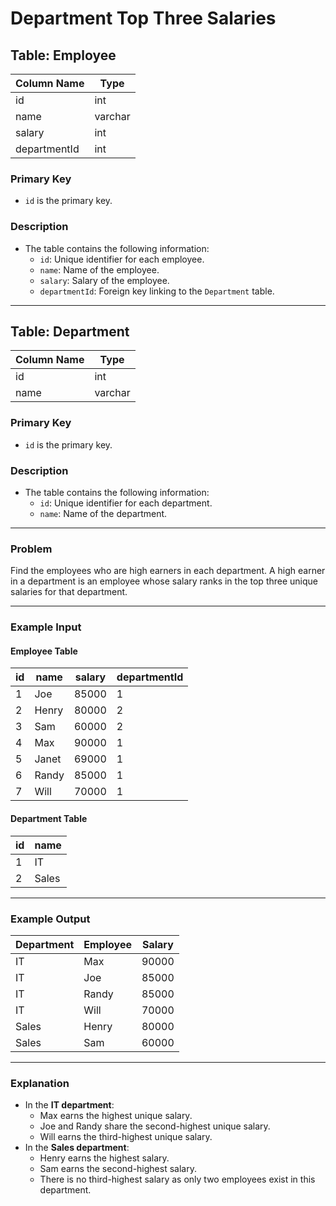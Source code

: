 # Department Top Three Salaries

## Table: Employee

| Column Name  | Type    |
|--------------|---------|
| id           | int     |
| name         | varchar |
| salary       | int     |
| departmentId | int     |

### Primary Key
- `id` is the primary key.

### Description
- The table contains the following information:
  - `id`: Unique identifier for each employee.
  - `name`: Name of the employee.
  - `salary`: Salary of the employee.
  - `departmentId`: Foreign key linking to the `Department` table.

---

## Table: Department

| Column Name | Type    |
|-------------|---------|
| id          | int     |
| name        | varchar |

### Primary Key
- `id` is the primary key.

### Description
- The table contains the following information:
  - `id`: Unique identifier for each department.
  - `name`: Name of the department.

---

### Problem
Find the employees who are high earners in each department. A high earner in a department is an employee whose salary ranks in the top three unique salaries for that department.

---

### Example Input
#### Employee Table
| id | name  | salary | departmentId |
|----|-------|--------|--------------|
| 1  | Joe   | 85000  | 1            |
| 2  | Henry | 80000  | 2            |
| 3  | Sam   | 60000  | 2            |
| 4  | Max   | 90000  | 1            |
| 5  | Janet | 69000  | 1            |
| 6  | Randy | 85000  | 1            |
| 7  | Will  | 70000  | 1            |

#### Department Table
| id | name  |
|----|-------|
| 1  | IT    |
| 2  | Sales |

---

### Example Output
| Department | Employee | Salary |
|------------|----------|--------|
| IT         | Max      | 90000  |
| IT         | Joe      | 85000  |
| IT         | Randy    | 85000  |
| IT         | Will     | 70000  |
| Sales      | Henry    | 80000  |
| Sales      | Sam      | 60000  |

---

### Explanation
- In the **IT department**:
  - Max earns the highest unique salary.
  - Joe and Randy share the second-highest unique salary.
  - Will earns the third-highest unique salary.
- In the **Sales department**:
  - Henry earns the highest salary.
  - Sam earns the second-highest salary.
  - There is no third-highest salary as only two employees exist in this department.
